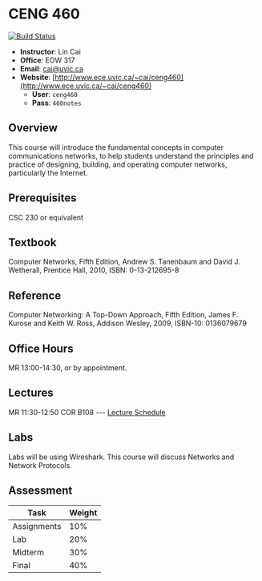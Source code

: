 # CENG 460

[![Build Status](https://travis-ci.org/UVicNotes/CENG-460.svg?branch=master)](https://travis-ci.org/UVicNotes/CENG-460)

* __Instructor__: Lin Cai
* __Office__: EOW 317
* __Email__: [cai@uvic.ca](mailto:cai@uvic.ca)
* __Website__: [http://www.ece.uvic.ca/~cai/ceng460](http://www.ece.uvic.ca/~cai/ceng460)
    * __User__: `ceng460`
    * __Pass__: `460notes`



## Overview

This course will introduce the fundamental concepts in computer communications networks, to help students understand the principles and practice of designing, building, and operating computer networks, particularly the Internet.


## Prerequisites

CSC 230 or equivalent

## Textbook

Computer Networks, Fifth Edition, Andrew S. Tanenbaum and David J. Wetherall, Prentice Hall, 2010, ISBN: 0-13-212695-8 

## Reference

Computer Networking: A Top-Down Approach, Fifth Edition, James F. Kurose and Keith W. Ross, Addison Wesley, 2009, ISBN-10: 0136079679


## Office Hours

MR 13:00-14:30, or by appointment.

## Lectures

MR 11:30-12:50 COR B108 --- [Lecture Schedule](http://www.ece.uvic.ca/~cai/ceng460-schedule.html)

## Labs

Labs will be using Wireshark. This course will discuss Networks and Network Protocols.

## Assessment

| Task        | Weight |
|-------------|--------|
| Assignments | 10%    |
| Lab         | 20%    |
| Midterm     | 30%    |
| Final       | 40%    |
